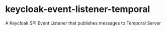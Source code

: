 # keycloak-event-listener-temporal
A Keycloak SPI Event Listener that publishes messages to Temporal Server
